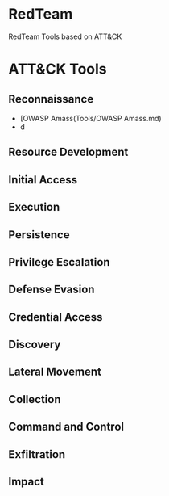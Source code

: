 # RedTeam
RedTeam Tools based on ATT&amp;CK


# ATT&CK Tools
## Reconnaissance
- [OWASP Amass(Tools/OWASP Amass.md)
- d

## Resource Development
## Initial Access
## Execution
## Persistence
## Privilege Escalation
## Defense Evasion
## Credential Access
## Discovery
## Lateral Movement
## Collection
## Command and Control
## Exfiltration
## Impact

